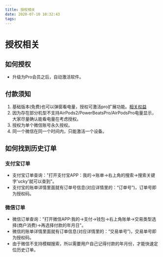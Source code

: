 ```yaml
---
title: 授权相关
date: 2020-07-10 10:32:43
tags:
---
```

# 授权相关

## 如何授权
* 升级为Pro会员之后，自动激活软件。

## 付款须知
1. 基础版本(免费)也可以弹窗看电量，授权可激活pro扩展功能。[相关权益](/2020/07/10/pro/)
2. 因为存在部分机型不支持AirPods2/PowerBeatsPro/AirPodsPro电量显示，大家尽量确认能看电量在考虑授权。
3. 授权为单个微信账号永久授权。
4. 同一个微信在同一个时间内，只能激活一个设备。

## 如何找到历史订单
### 支付宝订单
* 支付宝订单查询："打开支付宝APP：我的->账单->右上角的搜索->搜索关键字'ucky'就可以查到"。
* 支付宝的账单详情里面就有订单号信息(对应详情里的：“订单号”)，订单号即为授权码。
### 微信订单
* 微信订单查询："打开微信APP:我的->支付->钱包->右上角账单->交易类型选择(商户消费)->再选择付款的年月日"。
* 微信的账单详情里面就有订单信息(对应详情里的：“交易单号”)，交易单号即为授权码。
* 由于微信不支持模糊搜索，所以需要用户自己记得付款的年月份，才能快速定位历史订单。

